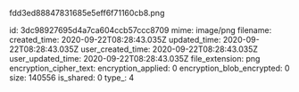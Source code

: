 fdd3ed88847831685e5eff6f71160cb8.png

id: 3dc98927695d4a7ca604ccb57ccc8709
mime: image/png
filename: 
created_time: 2020-09-22T08:28:43.035Z
updated_time: 2020-09-22T08:28:43.035Z
user_created_time: 2020-09-22T08:28:43.035Z
user_updated_time: 2020-09-22T08:28:43.035Z
file_extension: png
encryption_cipher_text: 
encryption_applied: 0
encryption_blob_encrypted: 0
size: 140556
is_shared: 0
type_: 4